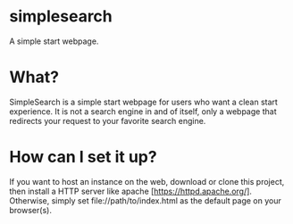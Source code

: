 # simplesearch
A simple start webpage.

# What?
SimpleSearch is a simple start webpage for users who want a clean start experience. It is not a search engine in and of itself, only a webpage that redirects your request to your favorite search engine.

# How can I set it up?
If you want to host an instance on the web, download or clone this project, then install a HTTP server like apache [https://httpd.apache.org/]. Otherwise, simply set file://path/to/index.html as the default page on your browser(s).
